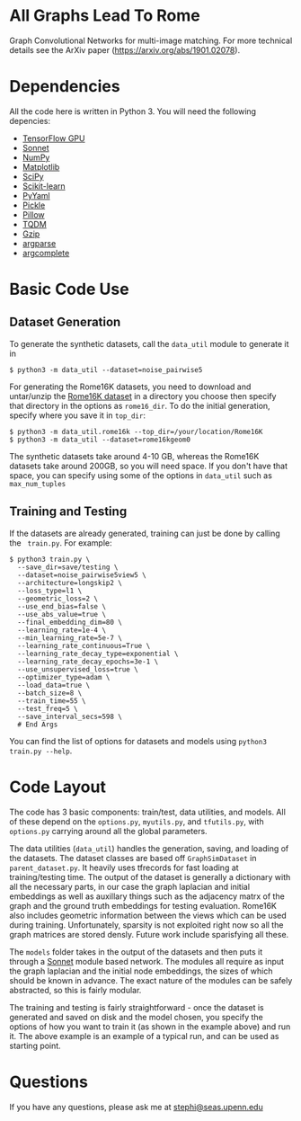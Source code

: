 # All Graphs Lead To Rome
Graph Convolutional Networks for multi-image matching. For more technical details see
the ArXiv paper (https://arxiv.org/abs/1901.02078).

# Dependencies
All the code here is written in Python 3. You will need the following depencies:
* [TensorFlow GPU](https://www.tensorflow.org/install)
* [Sonnet](https://github.com/deepmind/sonnet)
* [NumPy](http://www.numpy.org/)
* [Matplotlib](https://matplotlib.org/users/installing.html)
* [SciPy](https://www.scipy.org/install.html)
* [Scikit-learn](https://scikit-learn.org/stable/install.html)
* [PyYaml](https://pyyaml.org/)
* [Pickle](https://docs.python.org/3/library/pickle.html)
* [Pillow](https://pillow.readthedocs.io/en/stable/)
* [TQDM](https://github.com/tqdm/tqdm)
* [Gzip](https://docs.python.org/3/library/gzip.html)
* [argparse](https://docs.python.org/3/library/argparse.html)
* [argcomplete](https://pypi.org/project/argcomplete/)

# Basic Code Use

## Dataset Generation
To generate the synthetic datasets, call the `data_util` module to generate it in
```
$ python3 -m data_util --dataset=noise_pairwise5
```
For generating the Rome16K datasets, you need to download and untar/unzip the [Rome16K dataset](http://www.cs.cornell.edu/projects/p2f/) in a directory you choose then specify that directory in the options as `rome16_dir`. To do the initial generation, specify where you save it in `top_dir`:
```
$ python3 -m data_util.rome16k --top_dir=/your/location/Rome16K
$ python3 -m data_util --dataset=rome16kgeom0

```
The synthetic datasets take around 4-10 GB, whereas the Rome16K datasets take around 200GB, so you will need space. If you don't have that space, you can specify using some of the options in `data_util` such as `max_num_tuples`

## Training and Testing
If the datasets are already generated, training can just be done by calling the ` train.py`. For example:
```
$ python3 train.py \
  --save_dir=save/testing \
  --dataset=noise_pairwise5view5 \
  --architecture=longskip2 \
  --loss_type=l1 \
  --geometric_loss=2 \
  --use_end_bias=false \
  --use_abs_value=true \
  --final_embedding_dim=80 \
  --learning_rate=1e-4 \
  --min_learning_rate=5e-7 \
  --learning_rate_continuous=True \
  --learning_rate_decay_type=exponential \
  --learning_rate_decay_epochs=3e-1 \
  --use_unsupervised_loss=true \
  --optimizer_type=adam \
  --load_data=true \
  --batch_size=8 \
  --train_time=55 \
  --test_freq=5 \
  --save_interval_secs=598 \
  # End Args
```
You can find the list of options for datasets and models using `python3 train.py --help`.

# Code Layout
The code has 3 basic components: train/test, data utilities, and models. All of these depend on the `options.py`, `myutils.py`, and `tfutils.py`, with `options.py` carrying around all the global parameters.

The data utilities (`data_util`) handles the generation, saving, and loading of the datasets. The dataset classes are based off `GraphSimDataset` in `parent_dataset.py`. It heavily uses tfrecords for fast loading at training/testing time. The output of the dataset is generally a dictionary with all the necessary parts, in our case the graph laplacian and initial embeddings as well as auxillary things such as the adjacency matrx of the graph and the ground truth embeddings for testing evaluation. Rome16K also includes geometric information between the views which can be used during training. Unfortunately, sparsity is not exploited right now so all the graph matrices are stored densly. Future work include sparisfying all these.

The `models` folder takes in the output of the datasets and then puts it through a [Sonnet](https://github.com/deepmind/sonnet) module based network. The modules all require as input the graph laplacian and the initial node embeddings, the sizes of which should be known in advance. The exact nature of the modules can be safely abstracted, so this is fairly modular.

The training and testing is fairly straightforward - once the dataset is generated and saved on disk and the model chosen, you specify the options of how you want to train it (as shown in the example above) and run it. The above example is an example of a typical run, and can be used as starting point.


# Questions
If you have any questions, please ask me at stephi@seas.upenn.edu


